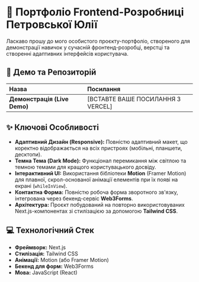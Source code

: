 # 🌟 Портфоліо Frontend-Розробниці Петровської Юлії

Ласкаво прошу до мого особистого проєкту-портфоліо, створеного для демонстрації навичок у сучасній фронтенд-розробці, верстці та створенні адаптивних інтерфейсів користувача.

## 🚀 Демо та Репозиторій

| Назва | Посилання |
| :--- | :--- |
| **Демонстрація (Live Demo)** | [ВСТАВТЕ ВАШЕ ПОСИЛАННЯ З VERCEL] |

## ✨ Ключові Особливості

* **Адаптивний Дизайн (Responsive):** Повністю адаптивний макет, що коректно відображається на всіх пристроях (мобільні, планшети, десктопи).
* **Темна Тема (Dark Mode):** Функціонал перемикання між світлою та темною темами для кращого користувацького досвіду.
* **Інтерактивний UI:** Використання бібліотеки **Motion** (Framer Motion) для плавної, скрол-основаної анімації елементів при їх появі на екрані (`whileInView`).
* **Контактна Форма:** Повністю робоча форма зворотного зв'язку, інтегрована через бекенд-сервіс **Web3Forms**.
* **Архітектура:** Проєкт побудований на повторно використовуваних Next.js-компонентах зі стилізацією за допомогою **Tailwind CSS**.

## 💻 Технологічний Стек

* **Фреймворк:** Next.js
* **Стилізація:** Tailwind CSS
* **Анімації:** Motion (або Framer Motion)
* **Бекенд для форм:** Web3Forms
* **Мова:** JavaScript (React)
